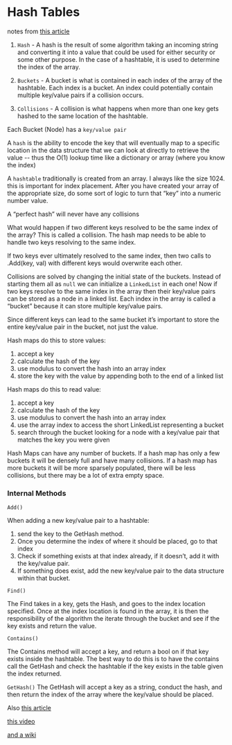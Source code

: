# Hash Tables

notes from [this article](https://codefellows.github.io/common_curriculum/data_structures_and_algorithms/Code_401/class-30/resources/Hashtables.html)

1. `Hash` - A hash is the result of some algorithm taking an incoming string and converting it into a value that could be used for either security or some other purpose. In the case of a hashtable, it is used to determine the index of the array.

2. `Buckets` - A bucket is what is contained in each index of the array of the hashtable. Each index is a bucket. An index could potentially contain multiple key/value pairs if a collision occurs.

3. `Collisions` - A collision is what happens when more than one key gets hashed to the same location of the hashtable.

Each Bucket (Node) has a `key/value pair`

A `hash` is the ability to encode the key that will eventually map to a specific location in the data structure that we can look at directly to retrieve the value -- thus the O(1) lookup time like a dictionary or array (where you know the index)

A `hashtable` traditionally is created from an array. I always like the size 1024. this is important for index placement. After you have created your array of the appropriate size, do some sort of logic to turn that “key” into a numeric number value.

 A “perfect hash” will never have any collisions

 What would happen if two different keys resolved to be the same index of the array? This is called a collision. The hash map needs to be able to handle two keys resolving to the same index.

If two keys ever ultimately resolved to the same index, then two calls to .Add(key, val) with different keys would overwrite each other.

Collisions are solved by changing the initial state of the buckets. Instead of starting them all as `null` we can initialize a `LinkedList` in each one! Now if two keys resolve to the same index in the array then their key/value pairs can be stored as a node in a linked list. Each index in the array is called a “bucket” because it can store multiple key/value pairs.

Since different keys can lead to the same bucket it’s important to store the entire key/value pair in the bucket, not just the value. 

Hash maps do this to store values:

1. accept a key
2. calculate the hash of the key
3. use modulus to convert the hash into an array index
4. store the key with the value by appending both to the end of a linked list

Hash maps do this to read value:

1. accept a key
2. calculate the hash of the key
3. use modulus to convert the hash into an array index
4. use the array index to access the short LinkedList representing a bucket
5. search through the bucket looking for a node with a key/value pair that matches the key you were given


Hash Maps can have any number of buckets. If a hash map has only a few buckets it will be densely full and have many collisions. If a hash map has more buckets it will be more sparsely populated, there will be less collisions, but there may be a lot of extra empty space.

### Internal Methods

`Add()`

When adding a new key/value pair to a hashtable:

1. send the key to the GetHash method.
2. Once you determine the index of where it should be placed, go to that index
3. Check if something exists at that index already, if it doesn’t, add it with the key/value pair.
4. If something does exist, add the new key/value pair to the data structure within that bucket.

`Find()`

The Find takes in a key, gets the Hash, and goes to the index location specified. Once at the index location is found in the array, it is then the responsibility of the algorithm the iterate through the bucket and see if the key exists and return the value.

`Contains()`

The Contains method will accept a key, and return a bool on if that key exists inside the hashtable. The best way to do this is to have the contains call the GetHash and check the hashtable if the key exists in the table given the index returned.

`GetHash()`
The GetHash will accept a key as a string, conduct the hash, and then return the index of the array where the key/value should be placed.

Also [this article](https://www.hackerearth.com/practice/data-structures/hash-tables/basics-of-hash-tables/tutorial/)

[this video](https://www.youtube.com/watch?v=MfhjkfocRR0)

[and a wiki](https://en.wikipedia.org/wiki/Hash_table)